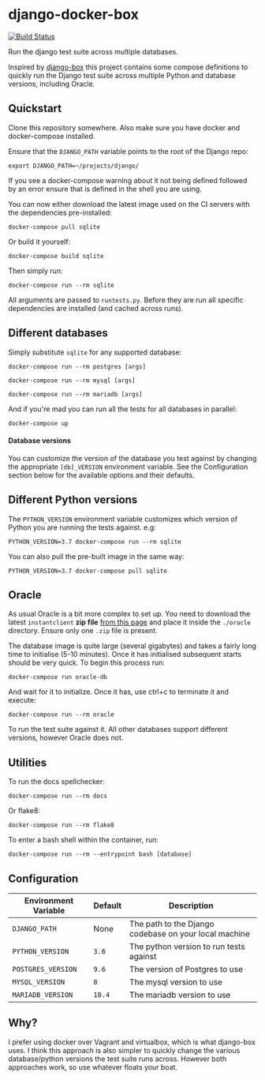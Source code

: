 # django-docker-box

[![Build Status](https://travis-ci.org/django/django-docker-box.svg?branch=master)](https://travis-ci.org/django/django-docker-box)

Run the django test suite across multiple databases.

Inspired by [django-box](https://github.com/django/django-box) this project contains 
some compose definitions to quickly run the Django test suite across multiple Python and
database versions, including Oracle.

## Quickstart

Clone this repository somewhere. Also make sure you have docker and docker-compose installed.

Ensure that the `DJANGO_PATH` variable points to the root of the Django repo:

`export DJANGO_PATH=~/projects/django/`

If you see a docker-compose warning about it not being defined followed by an error ensure that is defined in the shell you are using.

You can now either download the latest image used on the CI servers with the dependencies pre-installed:

`docker-compose pull sqlite`

Or build it yourself:

`docker-compose build sqlite`

Then simply run:

`docker-compose run --rm sqlite`

All arguments are passed to `runtests.py`. Before they are run all specific dependencies are 
installed (and cached across runs).

## Different databases

Simply substitute `sqlite` for any supported database:

`docker-compose run --rm postgres [args]`

`docker-compose run --rm mysql [args]`

`docker-compose run --rm mariadb [args]`

And if you're mad you can run all the tests for all databases in parallel:

`docker-compose up`

#### Database versions

You can customize the version of the database you test against by changing the appropriate `[db]_VERSION` environment variable. See the Configuration section below for the available options and their defaults.

## Different Python versions

The `PYTHON_VERSION` environment variable customizes which version of Python you are running the tests against. e.g:

`PYTHON_VERSION=3.7 docker-compose run --rm sqlite`

You can also pull the pre-built image in the same way:

`PYTHON_VERSION=3.7 docker-compose pull sqlite`

## Oracle

As usual Oracle is a bit more complex to set up. You need to download the latest `instantclient` **zip file**
[from this page](https://www.oracle.com/technetwork/topics/linuxx86-64soft-092277.html) and place it inside the 
`./oracle` directory. Ensure only one `.zip` file is present.

The database image is quite large (several gigabytes) and takes a fairly long time to initialise (5-10 minutes). 
Once it has initialised subsequent starts should be very quick. To begin this process run:
 
 `docker-compose run oracle-db`

And wait for it to initialize. Once it has, use ctrl+c to terminate it and execute:

`docker-compose run --rm oracle`

To run the test suite against it. All other databases support different versions, however Oracle does not.

## Utilities

To run the docs spellchecker:

`docker-compose run --rm docs`

Or flake8:

`docker-compose run --rm flake8`

To enter a bash shell within the container, run:

`docker-compose run --rm --entrypoint bash [database]`

## Configuration

| Environment Variable | Default | Description |
| --- | --- | --- |
| `DJANGO_PATH` | None | The path to the Django codebase on your local machine |
| `PYTHON_VERSION` | `3.6` | The python version to run tests against |
| `POSTGRES_VERSION` | `9.6` | The version of Postgres to use |
| `MYSQL_VERSION` | `8` | The mysql version to use |
| `MARIADB_VERSION` | `10.4` | The mariadb version to use |


## Why?

I prefer using docker over Vagrant and virtualbox, which is what django-box uses. I think this 
approach is also simpler to quickly change the various database/python versions the test suite 
runs across. However both approaches work, so use whatever floats your boat.

